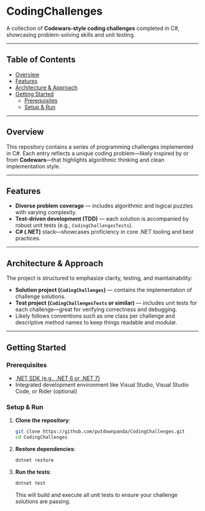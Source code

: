 # CodingChallenges

A collection of **Codewars-style coding challenges** completed in C#, showcasing problem-solving skills and unit testing.

---

## Table of Contents

- [Overview](#overview)  
- [Features](#features)  
- [Architecture & Approach](#architecture--approach)  
- [Getting Started](#getting-started)  
  - [Prerequisites](#prerequisites)  
  - [Setup & Run](#setup--run)

---

## Overview

This repository contains a series of programming challenges implemented in C#. Each entry reflects a unique coding problem—likely inspired by or from **Codewars**—that highlights algorithmic thinking and clean implementation style.

---

## Features

- **Diverse problem coverage** — includes algorithmic and logical puzzles with varying complexity.
- **Test-driven development (TDD)** — each solution is accompanied by robust unit tests (e.g., `CodingChallengesTests`).
- **C# (.NET)** stack—showcases proficiency in core .NET tooling and best practices.

---

## Architecture & Approach

The project is structured to emphasize clarity, testing, and maintainability:

- **Solution project (`CodingChallenges`)** — contains the implementation of challenge solutions.
- **Test project (`CodingChallengesTests` or similar)** — includes unit tests for each challenge—great for verifying correctness and debugging.
- Likely follows conventions such as one class per challenge and descriptive method names to keep things readable and modular.

---

## Getting Started

### Prerequisites

- [.NET SDK (e.g., .NET 6 or .NET 7)](https://dotnet.microsoft.com/download)  
- Integrated development environment like Visual Studio, Visual Studio Code, or Rider (optional)

### Setup & Run

1. **Clone the repository**:
    ```bash
    git clone https://github.com/putdownpanda/CodingChallenges.git
    cd CodingChallenges
    ```

2. **Restore dependencies**:
    ```bash
    dotnet restore
    ```

3. **Run the tests**:
    ```bash
    dotnet test
    ```
   This will build and execute all unit tests to ensure your challenge solutions are passing.
